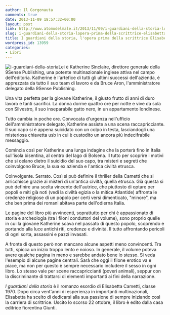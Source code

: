```yaml
---
author: Il Gorgonauta
comments: true
date: 2013-11-09 18:57:32+00:00
layout: post
link: http://www.atomodelmale.it/2013/11/09/i-guardiani-della-storia-lopera-prima-della-scrittrice-elisabetta-cametti/
slug: i-guardiani-della-storia-lopera-prima-della-scrittrice-elisabetta-cametti
title: I guardiani della storia, l'opera prima della scrittrice Elisabetta Cametti
wordpress_id: 13959
categories:
- Libri
---
```


![i-guardiani-della-storia](http://www.atomodelmale.it/wp-content/uploads/2013/11/i-guardiani-della-storia-221x300.jpg)Lei è Katherine Sinclaire, direttore generale della 9Sense Publishing, una potente multinazionale inglese attiva nel campo dell'editoria. Katherine è l'artefice di tutti gli ultimi successi dell'azienda, è apprezzata da tutto il suo team di lavoro e da Bruce Aron, l'amministratore delegato della 9Sense Publishing.

Una vita perfetta per la giovane Katherine, il giusto frutto di anni di duro lavoro e tanti sacrifici. La donna dorme quattro ore per notte e vive da sola con Silvestro, il suo inseparabile gatto nero, in un appartamento londinese.

Tutto cambia in poche ore. Convocata d'urgenza nell'ufficio dell'amministratore delegato, Katherine assiste a una scena raccapricciante. Il suo capo si è appena suicidato con un colpo in testa, lasciandogli una misteriosa chiavetta usb in cui è custodito un ancora più indecifrabile messaggio.



Comincia così per Katherine una lunga indagine che la porterà fino in Italia sull'isola bisentina, al centro del lago di Bolsena. Il tutto per scoprire i motivi che si celano dietro il suicidio del suo capo, tra misteri e segreti che coinvolgono Bruce, la sua ex azienda e l'antica civiltà etrusca.

Coinvolgente. Serrato. Così si può definire il thriller della Cametti che si arricchisce grazie ai misteri di un'antica civiltà, quella etrusca. Già questa si può definire una scelta vincente dell'autrice, che piuttosto di optare per popoli e miti già noti (vedi la civiltà egizia o la mitica Atlantide) affronta le credenze religiose di un popolo per certi versi dimenticato, "minore", ma che ben prima dei romani abitava parte dell'odierna Italia.

Le pagine del libro più avvincenti, soprattutto per chi è appassionato di storia e archeologia (tra i filoni conduttori del volume), sono proprio quelle in cui la giovane Katherine scava nel passato di questo popolo, scoprendo e portando alla luce antichi riti, credenze e divinità. Il tutto affrontando pericoli di ogni sorta, assassini e pazzi invasati.

A fronte di questo però non mancano alcune aspetti meno convincenti. Tra tutti, spicca un inizio troppo lento e noioso. In generale, il volume poteva avere qualche pagina in meno e sarebbe andato bene lo stesso. Si veda l'esempio di alcune pagine centrali. Sarà che oggi il filone erotico va e piace, ma non per questo è sempre necessario includere il sesso in ogni libro. Lo stesso vale per scene raccapriccianti (poveri animali), seppur con la discriminante di trattarsi di elementi importanti ai fini della narrazione.

_I guardiani della storia_ è il romanzo esordio di Elisabetta Cametti, classe 1970. Dopo circa vent'anni di esperienza in importanti multinazionali, Elisabetta ha scelto di dedicarsi alla sua passione di sempre iniziando così la carriera di scrittrice. Uscito lo scorso 22 ottobre, il libro è edito dalla casa editrice fiorentina Giunti.
